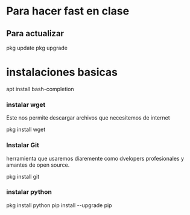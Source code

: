 # Para hacer fast en clase

## Para actualizar

pkg update
pkg upgrade

# instalaciones basicas

apt install bash-completion

### instalar wget

Este nos permite descargar archivos que necesitemos de internet

pkg install wget

### Instalar Git

herramienta que usaremos diaremente como dvelopers profesionales y amantes de open source.

pkg install git

### instalar python

pkg install python
pip install --upgrade pip
